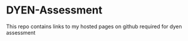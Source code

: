 # DYEN-Assessment
This repo contains links to my hosted pages on github required for dyen assessment
